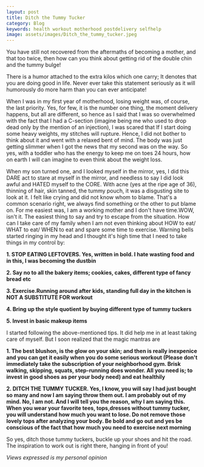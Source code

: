 ```yaml
---
layout: post
title: Ditch the Tummy Tucker
category: Blog
keywords: health workout motherhood postdelivery selfhelp
image: assets/images/Ditch_the_tummy_tucker.jpeg
---
```

You have still not recovered from the aftermaths of becoming a mother, and that too twice, then how can you think about getting rid of the double chin and the tummy bulge! 

There is a humor attached to the extra kilos which one carry; It denotes that you are doing good in life. Never ever take this statement seriously as it will humorously do more harm than you can ever anticipate!

When I was in my first year of motherhood, losing weight was, of course, the last priority. Yes, for few, it is the number one thing, the moment delivery happens, but all are different, so hence as I said that I was so overwhelmed with the fact that I had a C-section (imagine being me who used to drop dead only by the mention of an injection), I was scared that If I start doing some heavy weights, my stitches will rupture. Hence, I did not bother to think about it and went with a relaxed bent of mind. The body was just getting slimmer when I got the news that my second was on the way. So yes, with a toddler who has the energy to keep me on toes 24 hours, how on earth I will can imagine to even think about the weight loss.

When my son turned one, and I looked myself in the mirror, yes, I did this DARE act to stare at myself in the mirror, and needless to say I did look awful and HATED myself to the CORE. With acne (yes at the ripe age of 36), thinning of hair, skin tanned, the tummy pouch, it was a disgusting site to look at it. I felt like crying and did not know whom to blame. That's a common scenario right, we always find something or the other to put blame on. For me easiest was, I am a working mother and I don't have time.WOW, isn't it. The easiest thing to say and try to escape from the situation. How can I take care of my family when I am not even thinking about HOW to eat/ WHAT to eat/ WHEN to eat and spare some time to exercise. Warning bells started ringing in my head and I thought it's high time that I need to take things in my control by:

**1. STOP EATING LEFTOVERS. Yes, written in bold. I hate wasting food and in this, I was becoming the dustbin**

**2. Say no to all the bakery items; cookies, cakes, different type of fancy bread etc**

**3. Exercise.Running around after kids, standing full day in the kitchen is NOT A SUBSTITUTE FOR workout**

**4. Bring up the style quotient by buying different type of tummy tuckers**

**5. Invest in basic makeup items**

I started following the above-mentioned tips. It did help me in at least taking care of myself. But I soon realized that the magic mantras are 

**1. The best blushon, is the glow on your skin; and then is really inexpenice and you can get it easily when you do some serious workout (Please don't immediately take the subscription of your neighborhood gym. Brisk walking, skipping, squats, step-running does wonder. All you need is; to invest in good shoes as per your body need) and eat healthily**

**2. DITCH THE TUMMY TUCKER. Yes, I know, you will say I had just bought so many and now I am saying throw them out. I am probably out of my mind. No, I am not. And I will tell you the reason, why I am saying this. When you wear your favorite tees, tops,dresses without tummy tucker, you will understand how much you want to lose. Do not remove those lovely tops after analyzing your body. Be bold and go out and yes be conscious of the fact that how much you need to exercise next morning**

So yes, ditch those tummy tuckers, buckle up your shoes and hit the road. The inspiration to work out is right there, hanging in front of you!

*Views expressed is my personal opinion*
